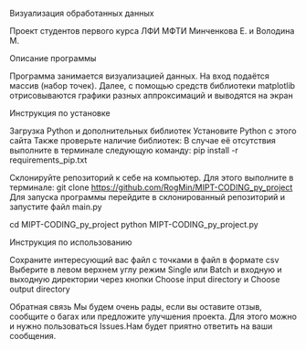 Визуализация обработанных данных

Проект студентов первого курса ЛФИ МФТИ Минченкова Е. и Володина М.

Описание программы

Программа занимается визуализацией данных.
На вход подаётся массив (набор точек). Далее, с помощью средств библиотеки matplotlib отрисовываются графики 
разных аппроксимаций и выводятся на экран

Инструкция по установке

Загрузка Python и дополнительных библиотек
Установите Python с этого сайта
Также проверьте наличие библиотек: 
В случае её отсутствия выполните в терминале следующую команду:
pip install -r requirements_pip.txt

Склонируйте репозиторий к себе на компьютер. Для этого выполните в терминале:
git clone https://github.com/RogMin/MIPT-CODING_py_project
Для запуска программы перейдите в склонированный репозиторий и запустите файл main.py

cd MIPT-CODING_py_project
python MIPT-CODING_py_project.py

Инструкция по использованию

Сохраните интересующий вас файл с точками в файл в формате csv
Выберите в левом верхнем углу режим Single или Batch и входную и выходную директории через кнопки 
Choose input directory и Choose output directory 

Обратная связь
Мы будем очень рады, если вы оставите отзыв, сообщите о багах или предложите улучшения проекта. 
Для этого можно и нужно пользоваться Issues.Нам будет приятно ответить на ваши сообщения.
